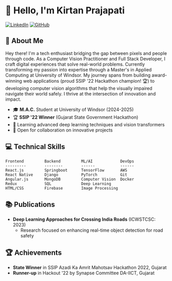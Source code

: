 # 👋 Hello, I'm Kirtan Prajapati

[![LinkedIn](https://img.shields.io/badge/LinkedIn-Connect-blue)](https://www.linkedin.com/in/kirtan-prajapati-6203a21b8/)
[![GitHub](https://img.shields.io/badge/GitHub-Follow-black)](https://github.com/kirtanlab)

## 🚀 About Me

Hey there! I'm a tech enthusiast bridging the gap between pixels and people through code. As a Computer Vision Practitioner and Full Stack Developer, I craft digital experiences that solve real-world problems. Currently transforming my passion into expertise through a Master's in Applied Computing at University of Windsor.
My journey spans from building award-winning web applications (proud SSIP '22 Hackathon champion! 🏆) to developing computer vision algorithms that help the visually impaired navigate their world safely. I thrive at the intersection of innovation and impact.

- 🎓 **M.A.C.** Student at University of Windsor (2024-2025)
- 🏆 **SSIP '22 Winner** (Gujarat State Government Hackathon)
- 🌱 Learning advanced deep learning techniques and vision transformers
- 💼 Open for collaboration on innovative projects

## 💻 Technical Skills

```
Frontend         Backend         ML/AI            DevOps
---------        --------        ------           ------
React.js         Springboot      TensorFlow       AWS
React Native     Django          PyTorch          Git
Angular.js       MongoDB         Computer Vision  Docker
Redux            SQL             Deep Learning    
HTML/CSS         Firebase        Image Processing
```

## 📚 Publications

- **Deep Learning Approaches for Crossing India Roads** (ICWSTCSC: 2023)
  - Research focused on enhancing real-time object detection for road safety

## 🏆 Achievements

- **State Winner** in SSIP Azadi Ka Amrit Mahotsav Hackathon 2022, Gujarat
- **Runner-up** in Hackout '22 by Synapse Committee DA-IICT, Gujarat

